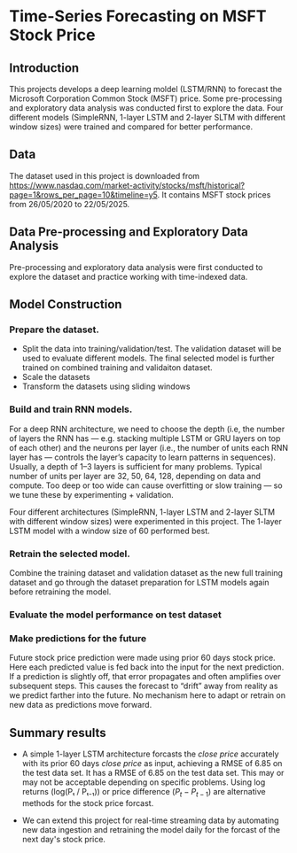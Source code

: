 # Time-Series Forecasting on MSFT Stock Price
## Introduction 
This projects develops a deep learning moldel (LSTM/RNN) to forecast the Microsoft Corporation Common Stock (MSFT) price. Some pre-processing and exploratory data analysis was conducted first to explore the data. Four different models (SimpleRNN, 1-layer LSTM and 2-layer SLTM with different window sizes) were trained and compared for better performance. 

## Data 
The dataset used in this project is downloaded from https://www.nasdaq.com/market-activity/stocks/msft/historical?page=1&rows_per_page=10&timeline=y5. It contains MSFT stock prices from 26/05/2020 to 22/05/2025.

## Data Pre-processing and Exploratory Data Analysis
Pre-processing and exploratory data analysis were first conducted to explore the dataset and practice working with time-indexed data. 

## Model Construction
### Prepare the dataset. 
* Split the data into training/validation/test. The validation dataset will be used to evaluate different models. The final selected model is further trained on combined training and validaiton dataset. 
* Scale the datasets
* Transform the datasets using sliding windows
### Build and train RNN models. 
For a deep RNN architecture, we need to choose the depth (i.e, the number of layers the RNN has — e.g. stacking multiple LSTM or GRU layers on top of each other) and the neurons per layer (i.e., the number of units each RNN layer has — controls the layer’s capacity to learn patterns in sequences). 
Usually, a depth of 1–3 layers is sufficient for many problems. 
Typical number of units per layer are 32, 50, 64, 128, depending on data and compute. Too deep or too wide can cause overfitting or slow training — so we tune these by experimenting + validation.

Four different architectures (SimpleRNN, 1-layer LSTM and 2-layer SLTM with different window sizes) were experimented in this project. The 1-layer LSTM model with a window size of 60 performed best.
### Retrain the selected model.
 Combine the training dataset and validation dataset as the new full training dataset and go through the dataset preparation for LSTM models again before retraining the model.  
### Evaluate the model performance on test dataset
### Make predictions for the future
Future stock price prediction were made using prior 60 days stock price. Here each predicted value is fed back into the input for the next prediction. If a prediction is slightly off, that error propagates and often amplifies over subsequent steps. This causes the forecast to “drift” away from reality as we predict farther into the future. No mechanism here to adapt or retrain on new data as predictions move forward. 


## Summary results 

* A simple 1-layer LSTM architecture forcasts the *close price*  accurately with its prior 60 days *close price* as input, achieving a RMSE of 6.85 on the test data set. It has a RMSE of 6.85 on the test data set. This may or may not be acceptable depending on specific problems. Using log returns (log(Pₜ / Pₜ₋₁)) or price difference ($P_t-P_{t-1}$) are alternative methods for the stock price forcast. 

* We can extend this project for real-time streaming data by automating new data ingestion and retraining the model daily for the forcast of the next day's stock price.
